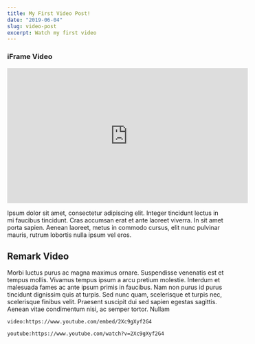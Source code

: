 ```yaml
---
title: My First Video Post!
date: "2019-06-04"
slug: video-post
excerpt: Watch my first video
---
```


### iFrame Video 

<iframe width="560" height="315" src="https://www.youtube.com/embed/ZNFY8auhtcI" frameborder="0" allow="accelerometer; autoplay; encrypted-media; gyroscope; picture-in-picture" allowfullscreen></iframe>

Ipsum dolor sit amet, consectetur adipiscing elit. Integer tincidunt lectus in mi faucibus tincidunt. Cras accumsan erat et ante laoreet viverra. In sit amet porta sapien. Aenean laoreet, metus in commodo cursus, elit nunc pulvinar mauris, rutrum lobortis nulla ipsum vel eros.  

## Remark Video
Morbi luctus purus ac magna maximus ornare. Suspendisse venenatis est et tempus mollis. Vivamus tempus ipsum a arcu pretium molestie. Interdum et malesuada fames ac ante ipsum primis in faucibus. Nam non purus id purus tincidunt dignissim quis at turpis. Sed nunc quam, scelerisque et turpis nec, scelerisque finibus velit. Praesent suscipit dui sed sapien egestas sagittis. Aenean vitae condimentum nisi, ac semper tortor. Nullam

`video:https://www.youtube.com/embed/2Xc9gXyf2G4`

`youtube:https://www.youtube.com/watch?v=2Xc9gXyf2G4` 

